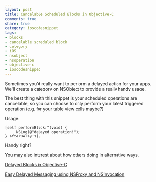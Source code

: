 ```yaml
--- 
layout: post
title: Cancelable Scheduled Blocks in Objective-C
comments: true
share: true
category: ioscodesnippet
tags: 
- blocks
- cancelable scheduled block
- category
- iOS
- nsobject
- nsoperation
- objective-c
- ioscodesnippet
---
```


Sometimes you'd really want to perform a delayed action for your apps. We'll create a category on NSObject to provide a really handy usage.

The best thing with this snippet is your scheduled operations are cancelable, so you can choose to only perform your latest triggered operation (e.g. for your table view cells maybe?)

    
<script src="https://gist.github.com/1571800.js?file=NSObject%2BJTCancelableScheduledBlock.h"> </script>
<script src="https://gist.github.com/1571800.js?file=NSObject%2BJTCancelableScheduledBlock.m"> </script>


Usage:

    
    
    [self performBlock:^(void) {
         NSLog(@"delayed operation!");
    } afterDelay:2];
    

  
Handy right?

  
  

You may also interest about how others doing in alternative ways.

[Delayed Blocks in Objective-C](http://forrst.com/posts/Delayed_Blocks_in_Objective_C-0Fn)

[Easy Delayed Messaging using NSProxy and NSInvocation](http://atastypixel.com/blog/easy-delayed-messaging-using-nsproxy-and-nsinvocation/)

